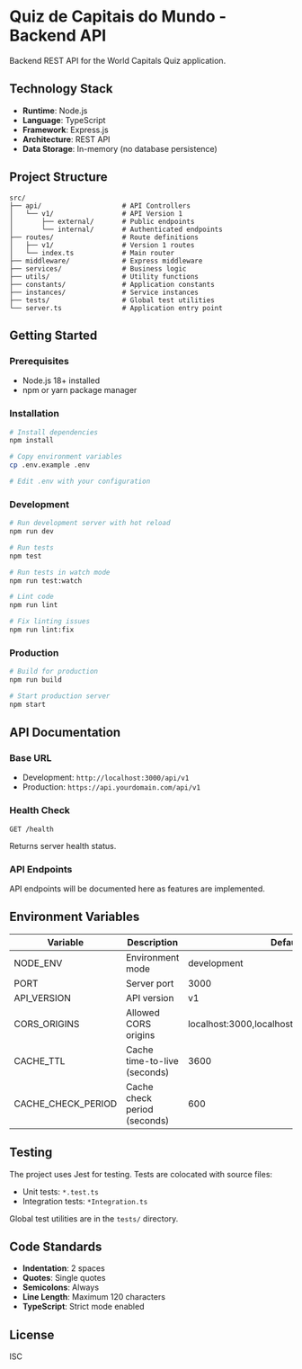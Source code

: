# Quiz de Capitais do Mundo - Backend API

Backend REST API for the World Capitals Quiz application.

## Technology Stack

- **Runtime**: Node.js
- **Language**: TypeScript
- **Framework**: Express.js
- **Architecture**: REST API
- **Data Storage**: In-memory (no database persistence)

## Project Structure

```
src/
├── api/                    # API Controllers
│   └── v1/                 # API Version 1
│       ├── external/       # Public endpoints
│       └── internal/       # Authenticated endpoints
├── routes/                 # Route definitions
│   ├── v1/                 # Version 1 routes
│   └── index.ts            # Main router
├── middleware/             # Express middleware
├── services/               # Business logic
├── utils/                  # Utility functions
├── constants/              # Application constants
├── instances/              # Service instances
├── tests/                  # Global test utilities
└── server.ts               # Application entry point
```

## Getting Started

### Prerequisites

- Node.js 18+ installed
- npm or yarn package manager

### Installation

```bash
# Install dependencies
npm install

# Copy environment variables
cp .env.example .env

# Edit .env with your configuration
```

### Development

```bash
# Run development server with hot reload
npm run dev

# Run tests
npm test

# Run tests in watch mode
npm run test:watch

# Lint code
npm run lint

# Fix linting issues
npm run lint:fix
```

### Production

```bash
# Build for production
npm run build

# Start production server
npm start
```

## API Documentation

### Base URL

- Development: `http://localhost:3000/api/v1`
- Production: `https://api.yourdomain.com/api/v1`

### Health Check

```
GET /health
```

Returns server health status.

### API Endpoints

API endpoints will be documented here as features are implemented.

## Environment Variables

| Variable | Description | Default |
|----------|-------------|----------|
| NODE_ENV | Environment mode | development |
| PORT | Server port | 3000 |
| API_VERSION | API version | v1 |
| CORS_ORIGINS | Allowed CORS origins | localhost:3000,localhost:3001,localhost:5173 |
| CACHE_TTL | Cache time-to-live (seconds) | 3600 |
| CACHE_CHECK_PERIOD | Cache check period (seconds) | 600 |

## Testing

The project uses Jest for testing. Tests are colocated with source files:

- Unit tests: `*.test.ts`
- Integration tests: `*Integration.ts`

Global test utilities are in the `tests/` directory.

## Code Standards

- **Indentation**: 2 spaces
- **Quotes**: Single quotes
- **Semicolons**: Always
- **Line Length**: Maximum 120 characters
- **TypeScript**: Strict mode enabled

## License

ISC